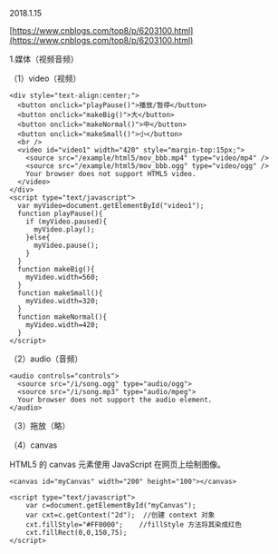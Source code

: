 2018.1.15

[https://www.cnblogs.com/top8/p/6203100.html](https://www.cnblogs.com/top8/p/6203100.html)

1.媒体（视频音频）

（1）video（视频）

```
<div style="text-align:center;">
  <button onclick="playPause()">播放/暂停</button> 
  <button onclick="makeBig()">大</button>
  <button onclick="makeNormal()">中</button>
  <button onclick="makeSmall()">小</button>
  <br /> 
  <video id="video1" width="420" style="margin-top:15px;">
    <source src="/example/html5/mov_bbb.mp4" type="video/mp4" />
    <source src="/example/html5/mov_bbb.ogg" type="video/ogg" />
    Your browser does not support HTML5 video.
  </video>
</div> 
<script type="text/javascript">
  var myVideo=document.getElementById("video1");
  function playPause(){ 
    if (myVideo.paused){
      myVideo.play(); 
    }else{
      myVideo.pause(); 
    }
  }
  function makeBig(){ 
    myVideo.width=560; 
  } 
  function makeSmall(){ 
    myVideo.width=320; 
  } 
  function makeNormal(){ 
    myVideo.width=420; 
  } 
</script>
```

（2）audio（音频）

```
<audio controls="controls">
  <source src="/i/song.ogg" type="audio/ogg">
  <source src="/i/song.mp3" type="audio/mpeg">
  Your browser does not support the audio element.
</audio>
```

（3）拖放（略）

（4）canvas

HTML5 的 canvas 元素使用 JavaScript 在网页上绘制图像。

```
<canvas id="myCanvas" width="200" height="100"></canvas>
```

```
<script type="text/javascript">
    var c=document.getElementById("myCanvas");
    var cxt=c.getContext("2d");  //创建 context 对象
    cxt.fillStyle="#FF0000";    //fillStyle 方法将其染成红色
    cxt.fillRect(0,0,150,75);
</script>
```



